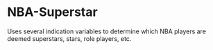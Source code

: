 # NBA-Superstar
Uses several indication variables to determine which NBA players are deemed superstars, stars, role players, etc.
